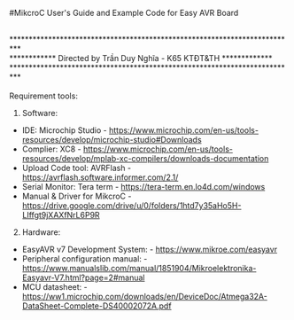#MikcroC User's Guide and Example Code for Easy AVR Board <br />

<br />
**************************************************************************<br />
************ Directed by Trần Duy Nghĩa - K65 KTĐT&TH *************<br />
**************************************************************************<br />
<br />Requirement tools: <br />

1. Software: <br />
- IDE: Microchip Studio - https://www.microchip.com/en-us/tools-resources/develop/microchip-studio#Downloads <br />
- Complier: XC8 - https://www.microchip.com/en-us/tools-resources/develop/mplab-xc-compilers/downloads-documentation <br />
- Upload Code tool: AVRFlash - https://avrflash.software.informer.com/2.1/ <br />
- Serial Monitor: Tera term - https://tera-term.en.lo4d.com/windows
- Manual & Driver for MikcroC - https://drive.google.com/drive/u/0/folders/1htd7y35aHo5H-LIffgt9jXAXfNrL6P9R <br />

2. Hardware: <br />
- EasyAVR v7 Development System: - https://www.mikroe.com/easyavr
- Peripheral configuration manual: - https://www.manualslib.com/manual/1851904/Mikroelektronika-Easyavr-V7.html?page=2#manual
- MCU datasheet: - https://ww1.microchip.com/downloads/en/DeviceDoc/Atmega32A-DataSheet-Complete-DS40002072A.pdf
